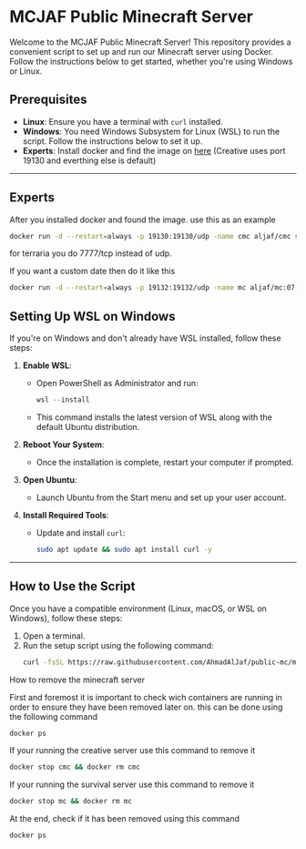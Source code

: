 # MCJAF Public Minecraft Server

Welcome to the MCJAF Public Minecraft Server! This repository provides a convenient script to set up and run our Minecraft server using Docker. Follow the instructions below to get started, whether you're using Windows or Linux.

## Prerequisites

- **Linux**: Ensure you have a terminal with `curl` installed.
- **Windows**: You need Windows Subsystem for Linux (WSL) to run the script. Follow the instructions below to set it up.
- **Experts**: Install docker and find the image on [here](https://hub.docker.com/u/aljaf)  (Creative uses port 19130 and everthing else is default) 
---

## Experts

After you installed docker and found the image. use this as an example
```bash
docker run -d --restart=always -p 19130:19130/udp -name cmc aljaf/cmc sh -c './start.sh'
```
for terraria you do 7777/tcp instead of udp.

If you want a custom date then do it like this
```bash
docker run -d --restart=always -p 19132:19132/udp -name mc aljaf/mc:07-12-2024 sh -c './start.sh'
```

## Setting Up WSL on Windows

If you're on Windows and don't already have WSL installed, follow these steps:

1. **Enable WSL**:
   - Open PowerShell as Administrator and run:
     ```powershell
     wsl --install
     ```
   - This command installs the latest version of WSL along with the default Ubuntu distribution.

2. **Reboot Your System**:
   - Once the installation is complete, restart your computer if prompted.

3. **Open Ubuntu**:
   - Launch Ubuntu from the Start menu and set up your user account.

4. **Install Required Tools**:
   - Update and install `curl`:
     ```bash
     sudo apt update && sudo apt install curl -y
     ```

---

## How to Use the Script

Once you have a compatible environment (Linux, macOS, or WSL on Windows), follow these steps:

1. Open a terminal.
2. Run the setup script using the following command:
   ```bash
   curl -fsSL https://raw.githubusercontent.com/AhmadAlJaf/public-mc/main/run.sh | sh
   ```

How to remove the minecraft server

First and foremost it is important to check wich containers are running in order to ensure they have been removed later on.
this can be done using the following command
```bash
docker ps
```
If your running the creative server use this command to remove it
```bash
docker stop cmc && docker rm cmc
```

If your running the survival server use this command to remove it
```bash
docker stop mc && docker rm mc
```
At the end, check if it has been removed using this command
 ```bash
docker ps
```
